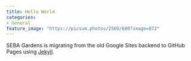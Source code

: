 ```yaml
---
title: Hello World
categories:
- General
feature_image: "https://picsum.photos/2560/600?image=872"
---
```


SEBA Gardens is migrating from the old Google Sites backend
to GitHub Pages using [Jekyll](https://jekyllrb.com/).
